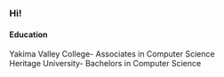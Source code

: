 ### Hi!

#### Education
Yakima Valley College- Associates in Computer Science <br>
Heritage University- Bachelors in Computer Science

